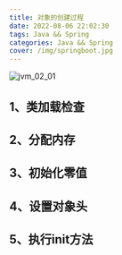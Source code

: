 ```yaml
---
title: 对象的创建过程
date: 2022-08-06 22:02:30
tags: Java && Spring
categories: Java && Spring
cover: /img/springboot.jpg
---
```

![jvm_02_01](/img/Java_and_Spring/jvm02/jvm_02_01.png)
## 1、类加载检查
## 2、分配内存
## 3、初始化零值
## 4、设置对象头
## 5、执行init方法
